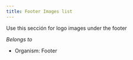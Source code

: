 ```yaml
---
title: Footer Images list
---
```

Use this sección for logo images under the footer

*Belongs to*

* Organism: Footer